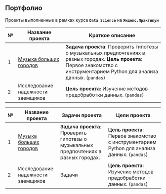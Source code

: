 ## Портфолио
 
Проекты выполненные в рамках курса **`Data Science`** на **`Яндекс.Практикум`**

№|Название проекта|Краткое описание
-|-|-
1|[Музыка больших городов](https://github.com/mustdayker/data_portfolio/blob/main/s_01_project_music_big_city.ipynb)|**Задача проекта**: Проверить гипотезы о музыкальных предпочтениях в разных городах. **Цель проекта**: Первое знакомство с инструментарием Python для анализа данных. (`pandas`)
2|Исследование надежности заемщиков|**Цель проекта:** Изучение методов предобработки данных. (`pandas`)


№|Название проекта|Задачи проекта|Цели проекта
-|-|-|-
1|[Музыка больших городов](https://github.com/mustdayker/data_portfolio/blob/main/s_01_project_music_big_city.ipynb)|**Задача проекта**: Проверить гипотезы о музыкальных предпочтениях в разных городах. | **Цель проекта**: Первое знакомство с инструментарием Python для анализа данных. (`pandas`)
2|Исследование надежности заемщиков|Задачи|**Цель проекта:** Изучение методов предобработки данных. (`pandas`)
